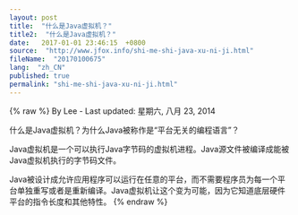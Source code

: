 ```yaml
---
layout: post
title:  "什么是Java虚拟机？"
title2:  "什么是Java虚拟机？"
date:   2017-01-01 23:46:15  +0800
source:  "http://www.jfox.info/shi-me-shi-java-xu-ni-ji.html"
fileName:  "20170100675"
lang:  "zh_CN"
published: true
permalink: "shi-me-shi-java-xu-ni-ji.html"
---
```

{% raw %}
By Lee - Last updated: 星期六, 八月 23, 2014

什么是Java虚拟机？为什么Java被称作是“平台无关的编程语言”？

Java虚拟机是一个可以执行Java字节码的虚拟机进程。Java源文件被编译成能被Java虚拟机执行的字节码文件。

Java被设计成允许应用程序可以运行在任意的平台，而不需要程序员为每一个平台单独重写或者是重新编译。Java虚拟机让这个变为可能，因为它知道底层硬件平台的指令长度和其他特性。
{% endraw %}